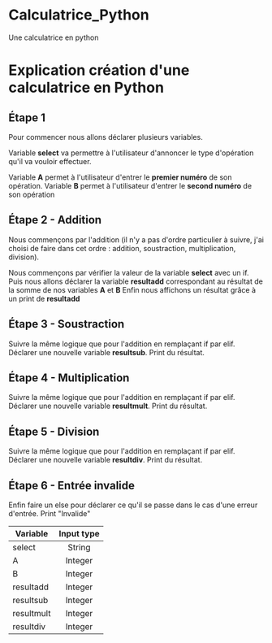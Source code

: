 # Calculatrice_Python

Une calculatrice en python

# Explication création d'une calculatrice en Python

## Étape 1

Pour commencer nous allons déclarer plusieurs variables.

Variable **select** va permettre à l'utilisateur d'annoncer le type d'opération qu'il va vouloir effectuer.

Variable **A** permet à l'utilisateur d'entrer le **premier numéro** de son opération.
Variable **B** permet à l'utilisateur d'entrer le **second numéro** de son opération

## Étape 2 - Addition

Nous commençons par l'addition (il n'y a pas d'ordre particulier à suivre, j'ai choisi de faire dans cet ordre : addition, soustraction, multiplication, division).

Nous commençons par vérifier la valeur de la variable **select** avec un if.
Puis nous allons déclarer la variable **resultadd** correspondant au résultat de la somme de nos variables **A** et **B**
Enfin nous affichons un résultat grâce à un print de **resultadd**

## Étape 3 - Soustraction

Suivre la même logique que pour l'addition en remplaçant if par elif.
Déclarer une nouvelle variable **resultsub**.
Print du résultat.

## Étape 4 - Multiplication

Suivre la même logique que pour l'addition en remplaçant if par elif.
Déclarer une nouvelle variable **resultmult**.
Print du résultat.

## Étape 5 - Division

Suivre la même logique que pour l'addition en remplaçant if par elif.
Déclarer une nouvelle variable **resultdiv**.
Print du résultat.

## Étape 6 - Entrée invalide

Enfin faire un else pour déclarer ce qu'il se passe dans le cas d'une erreur d'entrée.
Print "Invalide"

| Variable   | Input type |
| ---------- | :--------: |
| select     |   String   |
| A          |  Integer   |
| B          |  Integer   |
| resultadd  |  Integer   |
| resultsub  |  Integer   |
| resultmult |  Integer   |
| resultdiv  |  Integer   |
